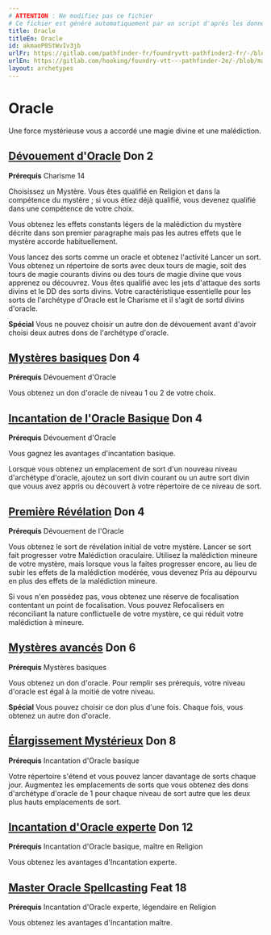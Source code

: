 ```yaml
---
# ATTENTION : Ne modifiez pas ce fichier
# Ce fichier est généré automatiquement par un script d'après les données du module Foundry VTT officiel et de sa traduction
title: Oracle
titleEn: Oracle
id: akmaoP0StWvIv3jb
urlFr: https://gitlab.com/pathfinder-fr/foundryvtt-pathfinder2-fr/-/blob/master/data/archetypes/akmaoP0StWvIv3jb.htm
urlEn: https://gitlab.com/hooking/foundry-vtt---pathfinder-2e/-/blob/master/packs/data/archetypes.db/oracle.json
layout: archetypes
---
```

# Oracle

Une force mystérieuse vous a accordé une magie divine et une malédiction.

## [Dévouement d'Oracle](../dons/dévouement-d-oracle.html) Don 2

**Prérequis** Charisme 14

Choisissez un Mystère. Vous êtes qualifié en Religion et dans la compétence du mystère ; si vous étiez déjà qualifié, vous devenez qualifié dans une compétence de votre choix.

Vous obtenez les effets constants légers de la malédiction du mystère décrite dans son premier paragraphe mais pas les autres effets que le mystère accorde habituellement.

Vous lancez des sorts comme un oracle et obtenez l'activité <a class="entity-link" data-pack="pf2e.actionspf2e" data-id="aBQ8ajvEBByv45yz" draggable="true">Lancer un sort</a>. Vous obtenez un répertoire de sorts avec deux tours de magie, soit des tours de magie courants divins ou des tours de magie divine que vous apprenez ou découvrez. Vous êtes qualifié avec les jets d'attaque des sorts divins et le DD des sorts divins. Votre caractéristique essentielle pour les sorts de l'archétype d'Oracle est le Charisme et il s'agit de sortd divins d'oracle.

**Spécial** Vous ne pouvez choisir un autre don de dévouement avant d'avoir choisi deux autres dons de l'archétype d'oracle.

## [Mystères basiques](../dons/mystères-basiques.html) Don 4

**Prérequis** Dévouement d'Oracle

Vous obtenez un don d'oracle de niveau 1 ou 2 de votre choix.

## [Incantation de l'Oracle Basique](../dons/incantation-de-l-oracle-basique.html) Don 4

**Prérequis** Dévouement d'Oracle

Vous gagnez les avantages d'incantation basique.

Lorsque vous obtenez un emplacement de sort d'un nouveau niveau d'archétype d'oracle, ajoutez un sort divin courant ou un autre sort divin que vouus avez appris ou découvert à votre répertoire de ce niveau de sort.

## [Première Révélation](../dons/première-révélation.html) Don 4

**Prérequis** Dévouement de l'Oracle

Vous obtenez le sort de révélation initial de votre mystère. Lancer se sort fait progresser votre <a class="entity-link" data-pack="pf2e.classfeatures" data-id="ibX2EhKkyUtbOHLj" draggable="true">Malédiction oraculaire</a>. Utilisez la malédiction mineure de votre mystère, mais lorsque vous la faites progresser encore, au lieu de subir les effets de la malédiction modérée, vous devenez <a class="entity-link" data-pack="pf2e.conditionitems" data-id="AJh5ex99aV6VTggg" draggable="true"><i class="fas fa-book-open"></i>Pris au dépourvu</a> en plus des effets de la malédiction mineure.

Si vous n'en possédez pas, vous obtenez une réserve de focalisation contentant un point de focalisation. Vous pouvez <a class="entity-link" data-pack="pf2e.actionspf2e" data-id="OSefkMgojBLqmRDh" draggable="true">Refocalisers</a> en réconciliant la nature conflictuelle de votre mystère, ce qui réduit votre malédiction à mineure.

## [Mystères avancés](../dons/mystères-avancés.html) Don 6

**Prérequis** Mystères basiques

Vous obtenez un don d'oracle. Pour remplir ses prérequis, votre niveau d'oracle est égal à la moitié de votre niveau.

**Spécial** Vous pouvez choisir ce don plus d'une fois. Chaque fois, vous obtenez un autre don d'oracle.

## [Élargissement Mystérieux](../dons/élargissement-mystérieux.html) Don 8

**Prérequis** Incantation d'Oracle basique

Votre répertoire s'étend et vous pouvez lancer davantage de sorts chaque jour. Augmentez les emplacements de sorts que vous obtenez des dons d'archétype d'oracle de 1 pour chaque niveau de sort autre que les deux plus hauts emplacements de sort.

## [Incantation d'Oracle experte](../dons/incantation-d-oracle-experte.html) Don 12

**Prérequis** Incantation d'Oracle basique, maître en Religion

Vous obtenez les avantages d'Incantation experte.

## [Master Oracle Spellcasting](../dons/incantation-d-oracle-maître.html) Feat 18

**Prérequis** Incantation d'Oracle experte, légendaire en Religion

Vous obtenez les avantages d'Incantation maître.
